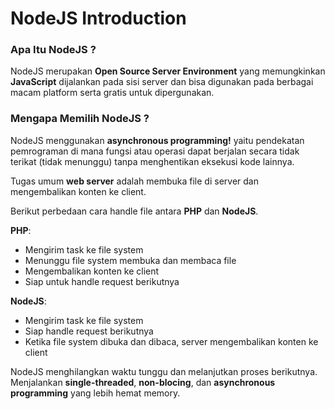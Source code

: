 # NodeJS Introduction

### Apa Itu NodeJS ?

NodeJS merupakan **Open Source Server Environment** yang memungkinkan **JavaScript** dijalankan pada sisi server dan bisa digunakan pada berbagai macam platform serta gratis untuk dipergunakan.

### Mengapa Memilih NodeJS ?

NodeJS menggunakan **asynchronous programming!** yaitu pendekatan pemrograman di mana fungsi atau operasi dapat berjalan secara tidak terikat (tidak menunggu) tanpa menghentikan eksekusi kode lainnya.

Tugas umum **web server** adalah membuka file di server dan mengembalikan konten ke client.

Berikut perbedaan cara handle file antara **PHP** dan **NodeJS**.

**PHP**:

- Mengirim task ke file system
- Menunggu file system membuka dan membaca file
- Mengembalikan konten ke client
- Siap untuk handle request berikutnya

**NodeJS**:

- Mengirim task ke file system
- Siap handle request berikutnya
- Ketika file system dibuka dan dibaca, server mengembalikan konten ke client

NodeJS menghilangkan waktu tunggu dan melanjutkan proses berikutnya. Menjalankan **single-threaded**, **non-blocing**, dan **asynchronous programming** yang lebih hemat memory.
